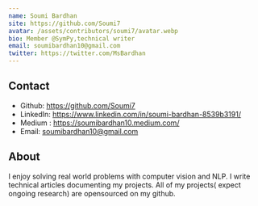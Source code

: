 ```yaml
---
name: Soumi Bardhan
site: https://github.com/Soumi7
avatar: /assets/contributors/soumi7/avatar.webp
bio: Member @SymPy,technical writer
email: soumibardhan10@gmail.com
twitter: https://twitter.com/MsBardhan
---
```


## Contact

- Github: <https://github.com/Soumi7>
- LinkedIn: <https://www.linkedin.com/in/soumi-bardhan-8539b3191/>
- Medium : <https://soumibardhan10.medium.com/>
- Email: <soumibardhan10@gmail.com>

## About

I enjoy solving real world problems with
computer vision and NLP. I write technical
articles documenting my projects. All of
my projects( expect ongoing research) are
opensourced on my github.
